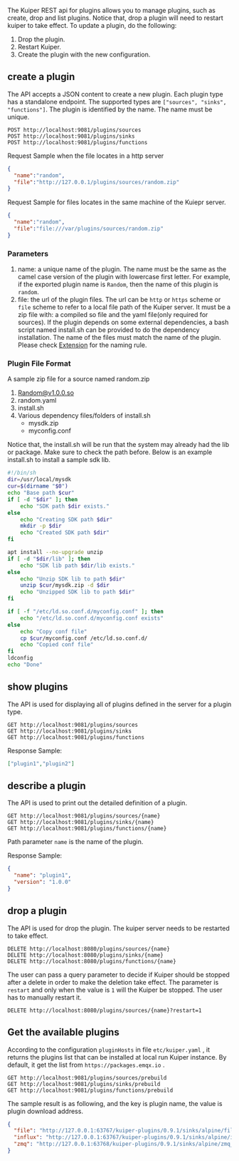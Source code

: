 
The Kuiper REST api for plugins allows you to manage plugins, such as create, drop and list plugins. Notice that, drop a plugin will need to restart kuiper to take effect. To update a plugin, do the following:
1. Drop the plugin.
2. Restart Kuiper.
3. Create the plugin with the new configuration.

## create a plugin

The API accepts a JSON content to create a new plugin. Each plugin type has a standalone endpoint. The supported types are `["sources", "sinks", "functions"]`. The plugin is identified by the name. The name must be unique.
```shell
POST http://localhost:9081/plugins/sources
POST http://localhost:9081/plugins/sinks
POST http://localhost:9081/plugins/functions
```
Request Sample when the file locates in a http server

```json
{
  "name":"random",
  "file":"http://127.0.0.1/plugins/sources/random.zip"
}
```

Request Sample for files locates in the same machine of the Kuiepr server.

```json
{
  "name":"random",
  "file":"file:///var/plugins/sources/random.zip"
}
```

### Parameters

1. name: a unique name of the plugin. The name must be the same as the camel case version of the plugin with lowercase first letter. For example, if the exported plugin name is `Random`, then the name of this plugin is `random`.
2. file: the url of the plugin files. The url can be `http` or `https` scheme or `file` scheme to refer to a local file path of the Kuiper server. It must be a zip file with: a compiled so file and the yaml file(only required for sources). If the plugin depends on some external dependencies, a bash script named install.sh can be provided to do the dependency installation. The name of the files must match the name of the plugin. Please check [Extension](../extension/overview.md) for the naming rule.

### Plugin File Format
A sample zip file for a source named random.zip
1. Random@v1.0.0.so
2. random.yaml
3. install.sh
4. Various dependency files/folders of install.sh   
   - mysdk.zip
   - myconfig.conf  

Notice that, the install.sh will be run that the system may already had the lib or package. Make sure to check the path before. Below is an example install.sh to install a sample sdk lib. 
```bash
#!/bin/sh
dir=/usr/local/mysdk
cur=$(dirname "$0")
echo "Base path $cur" 
if [ -d "$dir" ]; then
    echo "SDK path $dir exists." 
else
    echo "Creating SDK path $dir"
    mkdir -p $dir
    echo "Created SDK path $dir"
fi

apt install --no-upgrade unzip
if [ -d "$dir/lib" ]; then
    echo "SDK lib path $dir/lib exists." 
else
    echo "Unzip SDK lib to path $dir"
    unzip $cur/mysdk.zip -d $dir
    echo "Unzipped SDK lib to path $dir"
fi

if [ -f "/etc/ld.so.conf.d/myconfig.conf" ]; then
    echo "/etc/ld.so.conf.d/myconfig.conf exists"
else
    echo "Copy conf file"
    cp $cur/myconfig.conf /etc/ld.so.conf.d/
    echo "Copied conf file"
fi
ldconfig
echo "Done"
```

## show plugins

The API is used for displaying all of plugins defined in the server for a plugin type.

```shell
GET http://localhost:9081/plugins/sources
GET http://localhost:9081/plugins/sinks
GET http://localhost:9081/plugins/functions
```

Response Sample:

```json
["plugin1","plugin2"]
```

## describe a plugin

The API is used to print out the detailed definition of a plugin.

```shell
GET http://localhost:9081/plugins/sources/{name}
GET http://localhost:9081/plugins/sinks/{name}
GET http://localhost:9081/plugins/functions/{name}
```

Path parameter `name` is the name of the plugin.

Response Sample: 

```json
{
  "name": "plugin1",
  "version": "1.0.0"
}
```

## drop a plugin

The API is used for drop the plugin. The kuiper server needs to be restarted to take effect.

```shell
DELETE http://localhost:8080/plugins/sources/{name}
DELETE http://localhost:8080/plugins/sinks/{name}
DELETE http://localhost:8080/plugins/functions/{name}
```
The user can pass a query parameter to decide if Kuiper should be stopped after a delete in order to make the deletion take effect. The parameter is `restart` and only when the value is `1` will the Kuiper be stopped. The user has to manually restart it.
```shell
DELETE http://localhost:8080/plugins/sources/{name}?restart=1
```

## Get the available plugins

According to the configuration `pluginHosts` in file `etc/kuiper.yaml` ,  it returns the plugins list that can be installed at local run Kuiper instance. By default, it get the list from `https://packages.emqx.io` .

```
GET http://localhost:9081/plugins/sources/prebuild
GET http://localhost:9081/plugins/sinks/prebuild
GET http://localhost:9081/plugins/functions/prebuild
```

The sample result is as following, and the key is plugin name, the value is plugin download address.

```json
{
  "file": "http://127.0.0.1:63767/kuiper-plugins/0.9.1/sinks/alpine/file_arm64.zip",
  "influx": "http://127.0.0.1:63767/kuiper-plugins/0.9.1/sinks/alpine/influx_arm64.zip",
  "zmq": "http://127.0.0.1:63768/kuiper-plugins/0.9.1/sinks/alpine/zmq_arm64.zip"
}
```